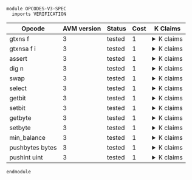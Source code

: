 ```k
module OPCODES-V3-SPEC
  imports VERIFICATION
```

<table>

<thead>
<tr><th> Opcode </th><th> AVM version </th><th> Status </th><th> Cost </th><th> K Claims </th></tr>
</thead>

<tbody>

<!----------------------------------------------------------------------------->

<tr><td> gtxns f </td><td> 3 </td><td> tested </td><td> 1 </td>
<td><details>
<summary>K claims</summary>

```k
  claim <k> gtxns Sender => . </k>
        <stack> 1 : XS => normalize(ADDR) : XS </stack>
        <stacksize> S </stacksize>
        <currentTx> "1" </currentTx>
        <transaction>
          <txID> "1" </txID>
          <groupID> "0" </groupID>
          <groupIdx> 0 </groupIdx>
          ...
        </transaction>
        <transaction>
          <txID> "2" </txID>
          <typeEnum> @ appl </typeEnum>
          <groupID> "0" </groupID>
          <groupIdx> 1 </groupIdx>
          <sender> ADDR:Bytes </sender>
          ...
        </transaction>
        <txnIndexMapGroup>
          <txnIndexMapGroupKey> "0" </txnIndexMapGroupKey>
          <txnIndexMapGroupValues> (0 |-> "1") (1 |-> "2") ... </txnIndexMapGroupValues>
        </txnIndexMapGroup>
    requires S <Int 1000
```
</details>
</td></tr>

<!----------------------------------------------------------------------------->

<tr><td> gtxnsa f i </td><td> 3 </td><td> tested </td><td> 1 </td>
<td><details>
<summary>K claims</summary>

```k
  claim <k> gtxnsa ApplicationArgs 1 => . </k>
        <stack> 1 : XS => 2 : XS </stack>
        <stacksize> S </stacksize>
        <currentTx> "1" </currentTx>
        <transaction>
          <txID> "1" </txID>
          <groupID> "0" </groupID>
          <groupIdx> 0 </groupIdx>
          ...
        </transaction>
        <transaction>
          <txID> "2" </txID>
          <typeEnum> @ appl </typeEnum>
          <groupID> "0" </groupID>
          <groupIdx> 1 </groupIdx>
          <applicationArgs> 1 2 3 </applicationArgs>
          ...
        </transaction>
        <txnIndexMapGroup>
          <txnIndexMapGroupKey> "0" </txnIndexMapGroupKey>
          <txnIndexMapGroupValues> (0 |-> "1") (1 |-> "2") ... </txnIndexMapGroupValues>
        </txnIndexMapGroup>
    requires S <Int 1000
```
</details>
</td></tr>

<!----------------------------------------------------------------------------->

<tr><td> assert </td><td> 3 </td><td> tested </td><td> 1 </td>
<td><details>
<summary>K claims</summary>

```k
  claim <k> assert => . </k>
        <stack> 0 : _ </stack>
        <currentTx> TX_ID </currentTx>
        <transactions>
          <transaction>
            <txID> TX_ID </txID>
            <typeEnum> @ appl </typeEnum>
            <txType> "appl" </txType>
            ...
          </transaction>
        </transactions>
        <returncode> 4 => 3 </returncode>
        <currentApplicationID> APP_ID </currentApplicationID>
        <activeApps> SetItem(APP_ID) => .Set </activeApps>
        <returnstatus> _ => "Failure - panic: assertion violation" </returnstatus>
        <paniccode> _ => 24 </paniccode>
        <panicstatus> _ => "assertion violation" </panicstatus>

  claim <k> assert => . </k>
        <stack> N : XS => XS </stack>
        <stacksize> S => S -Int 1 </stacksize>
        <returncode> _ </returncode>
        <returnstatus> _ </returnstatus>
    requires N >=Int 1
```
</details>
</td></tr>

<!----------------------------------------------------------------------------->

<tr><td> dig n </td><td> 3 </td><td> tested </td><td> 1 </td>
<td><details>
<summary>K claims</summary>

```k
  claim <k> dig 3 => . </k>
        <stack> 4 : 5 : 6 : 7 : 8 : XS => 7 : 4 : 5 : 6 : 7: 8 : XS </stack>
        <stacksize> S => S +Int 1 </stacksize>
    requires S <Int 1000 andBool S >=Int 6
```
</details>
</td></tr>

<!----------------------------------------------------------------------------->

<tr><td> swap </td><td> 3 </td><td> tested </td><td> 1 </td>
<td><details>
<summary>K claims</summary>

```k
  claim <k> swap => . </k>
        <stack> 3 : 5 : XS => 5 : 3 : XS </stack>
```
</details>
</td></tr>

<!----------------------------------------------------------------------------->

<tr><td> select </td><td> 3 </td><td> tested </td><td> 1 </td>
<td><details>
<summary>K claims</summary>

```k
  claim <k> select => . </k>
        <stack> 1 : A : _ : XS => A : XS </stack>
        <stacksize> S => S -Int 2 </stacksize>

  claim <k> select => . </k>
        <stack> 0 : _ : B : XS => B : XS </stack>
        <stacksize> S => S -Int 2 </stacksize>
```
</details>
</td></tr>

<!----------------------------------------------------------------------------->

<tr><td> getbit </td><td> 3 </td><td> tested </td><td> 1 </td>
<td><details>
<summary>K claims</summary>

```k
  claim <k> getbit => . </k>
        <stack> 0 : b"\x0f" : XS => 0 : XS </stack>
        <stacksize> S => S -Int 1 </stacksize>

  claim <k> getbit => . </k>
        <stack> 3 : b"\x0f" : XS => 0 : XS </stack>
        <stacksize> S => S -Int 1 </stacksize>

  claim <k> getbit => . </k>
        <stack> 5 : b"\x0f" : XS => 1 : XS </stack>
        <stacksize> S => S -Int 1 </stacksize>

  claim <k> getbit => . </k>
        <stack> 7 : b"\x0f" : XS => 1 : XS </stack>
        <stacksize> S => S -Int 1 </stacksize>
```
</details>
</td></tr>

<!----------------------------------------------------------------------------->

<tr><td> setbit </td><td> 3 </td><td> tested </td><td> 1 </td>
<td><details>
<summary>K claims</summary>

```k
  claim <k> setbit => . </k>
        <stack> 1 : 0 : b"\x0f" : XS => b"\x8f" : XS </stack>
        <stacksize> S => S -Int 2 </stacksize>
```
</details>
</td></tr>

<!----------------------------------------------------------------------------->

<tr><td> getbyte </td><td> 3 </td><td> tested </td><td> 1 </td>
<td><details>
<summary>K claims</summary>

```k
  claim <k> getbyte => . </k>
        <stack> 3 : b"abc\x0fd" : XS => 15 : XS </stack>
        <stacksize> S => S -Int 1 </stacksize>
```
</details>
</td></tr>

<!----------------------------------------------------------------------------->

<tr><td> setbyte </td><td> 3 </td><td> tested </td><td> 1 </td>
<td><details>
<summary>K claims</summary>

```k
  claim <k> setbyte => . </k>
        <stack> 4 : 3 : b"abc\x0fd" : XS => b"abc\x04d" : XS </stack>
        <stacksize> S => S -Int 2 </stacksize>
```
</details>
</td></tr>

<!----------------------------------------------------------------------------->

<tr><td> min_balance </td><td> 3 </td><td> tested </td><td> 1 </td>
<td><details>
<summary>K claims</summary>

```k
  claim <k> min_balance => . </k>
        <stack> normalize(ADDR:Bytes) : XS => MIN_BAL : XS </stack>
        <currentTx> TX_ID </currentTx>
        <transaction>
          <txID> TX_ID </txID>
          <sender> ADDR </sender>
          <typeEnum> @ appl </typeEnum>
          ...
        </transaction>
        <account>
          <address> ADDR </address>
          <minBalance> MIN_BAL </minBalance>
          ...
        </account>
```
</details>
</td></tr>

<!----------------------------------------------------------------------------->

<tr><td> pushbytes bytes </td><td> 3 </td><td> tested </td><td> 1 </td>
<td><details>
<summary>K claims</summary>

```k
  claim <k> pushbytes "123" => . </k>
        <stack> XS => b"123" : XS </stack>
        <stacksize> S => S +Int 1 </stacksize>
    requires S <Int 1000
```
</details>
</td></tr>

<!----------------------------------------------------------------------------->

<tr><td> pushint uint </td><td> 3 </td><td> tested </td><td> 1 </td>
<td><details>
<summary>K claims</summary>

```k
  claim <k> pushint 321 => . </k>
        <stack> XS => 321 : XS </stack>
        <stacksize> S => S +Int 1 </stacksize>
    requires S <Int 1000
```
</details>
</td></tr>

<!----------------------------------------------------------------------------->

</tbody>
</table>

```k
endmodule
```

